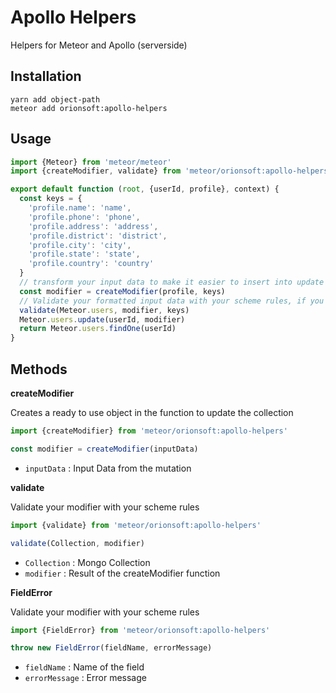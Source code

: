 # Apollo Helpers

Helpers for Meteor and Apollo (serverside)


## Installation

    yarn add object-path
    meteor add orionsoft:apollo-helpers

## Usage

```javascript
import {Meteor} from 'meteor/meteor'
import {createModifier, validate} from 'meteor/orionsoft:apollo-helpers'

export default function (root, {userId, profile}, context) {
  const keys = {
    'profile.name': 'name',
    'profile.phone': 'phone',
    'profile.address': 'address',
    'profile.district': 'district',
    'profile.city': 'city',
    'profile.state': 'state',
    'profile.country': 'country'
  }
  // transform your input data to make it easier to insert into update function 
  const modifier = createModifier(profile, keys)
  // Validate your formatted input data with your scheme rules, if you have any error return a friendly object with your error
  validate(Meteor.users, modifier, keys)
  Meteor.users.update(userId, modifier)
  return Meteor.users.findOne(userId)
}
```
## Methods

**createModifier**

Creates a ready to use object in the function to update the collection

```javascript
import {createModifier} from 'meteor/orionsoft:apollo-helpers'

const modifier = createModifier(inputData)
```
- ```inputData``` : Input Data from the mutation 


**validate**

Validate your modifier with your scheme rules

```javascript
import {validate} from 'meteor/orionsoft:apollo-helpers'

validate(Collection, modifier)
```
- ```Collection``` : Mongo Collection
- ```modifier``` : Result of the createModifier function


**FieldError**

Validate your modifier with your scheme rules

```javascript
import {FieldError} from 'meteor/orionsoft:apollo-helpers'

throw new FieldError(fieldName, errorMessage)
```
- ```fieldName``` : Name of the field
- ```errorMessage``` : Error message
